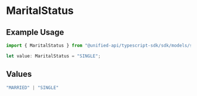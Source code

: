 # MaritalStatus

## Example Usage

```typescript
import { MaritalStatus } from "@unified-api/typescript-sdk/sdk/models/shared";

let value: MaritalStatus = "SINGLE";
```

## Values

```typescript
"MARRIED" | "SINGLE"
```